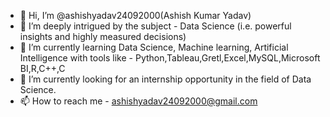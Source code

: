 - 👋 Hi, I’m @ashishyadav24092000(Ashish Kumar Yadav) 
- 👀 I’m deeply intrigued by the subject - Data Science (i.e. powerful insights and highly measured decisions)
- 🌱 I’m currently learning Data Science, Machine learning, Artificial Intelligence with tools like - Python,Tableau,Gretl,Excel,MySQL,Microsoft BI,R,C++,C
- 💞️ I’m currently looking for an internship opportunity in the field of Data Science. 
- 📫 How to reach me - ashishyadav24092000@gmail.com

<!---
ashishyadav24092000/ashishyadav24092000 is a ✨ special ✨ repository because its `README.md` (this file) appears on your GitHub profile.
You can click the Preview link to take a look at your changes.
--->
